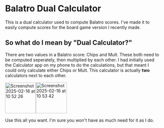 # Balatro Dual Calculator
This is a dual calculator used to compute Balatro scores. I've made it to easily compute scores for the board game version I recently made.

## So what do I mean by "Dual Calculator?"
There are two values in a Balatro score: Chips and Mult. These both need to be computed seperately, then multiplied by each other. I had initially used the Calculator app on my phone to do the calculations, but that meant I could only calculate either Chips or Mult. This calculator is actually **two** calculators next to each other. 

<img width="100" alt="Screenshot 2025-02-16 at 10 52 26" src="https://github.com/user-attachments/assets/69fc400a-bec1-42dc-92d5-360dc3767652" /><img width="101" alt="Screenshot 2025-02-16 at 10 53 42" src="https://github.com/user-attachments/assets/c31a0e06-6fb5-4e17-b9da-1214b6fc779f" />


Use this all you want. I'm sure you won't have as much need for it as I do.
